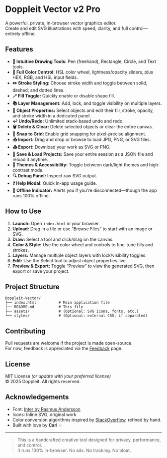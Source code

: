 # Doppleit Vector v2 Pro

A powerful, private, in-browser vector graphics editor.  
Create and edit SVG illustrations with speed, clarity, and full control—entirely offline.

## Features

- **🎨 Intuitive Drawing Tools:** Pen (freehand), Rectangle, Circle, and Text tools.
- **🌈 Full Color Control:** HSL color wheel, lightness/opacity sliders, plus HEX, RGB, and HSL input fields.
- **✏️ Stroke Styling:** Choose stroke width and toggle between solid, dashed, and dotted lines.
- **🪄 Fill Toggle:** Quickly enable or disable shape fill.
- **📚 Layer Management:** Add, lock, and toggle visibility on multiple layers.
- **🧱 Object Properties:** Select objects and edit their fill, stroke, opacity, and stroke width in a dedicated panel.
- **↩️ Undo/Redo:** Unlimited stack-based undo and redo.
- **🗑️ Delete & Clear:** Delete selected objects or clear the entire canvas.
- **📐 Snap to Grid:** Enable grid snapping for pixel-precise alignment.
- **📥 Import:** Drag and drop or browse to load JPG, PNG, or SVG files.
- **📤 Export:** Download your work as SVG or PNG.
- **💾 Save & Load Projects:** Save your entire session as a JSON file and reload it anytime.
- **🌙 Themes & Accessibility:** Toggle between dark/light themes and high-contrast mode.
- **🔍 Debug Panel:** Inspect raw SVG output.
- **❓ Help Modal:** Quick in-app usage guide.
- **📴 Offline Indicator:** Alerts you if you're disconnected—though the app runs 100% offline.

## How to Use

1. **Launch:** Open `index.html` in your browser.
2. **Upload:** Drag in a file or use “Browse Files” to start with an image or SVG.
3. **Draw:** Select a tool and click/drag on the canvas.
4. **Color & Style:** Use the color wheel and controls to fine-tune fills and strokes.
5. **Layers:** Manage multiple object layers with lock/visibility toggles.
6. **Edit:** Use the Select tool to adjust object properties live.
7. **Preview & Export:** Toggle “Preview” to view the generated SVG, then export or save your project.

## Project Structure

```
Doppleit-Vector/
├── index.html          # Main application file
├── README.md           # This file
├── assets/             # (Optional: SVG icons, fonts, etc.)
└── styles/             # (Optional: external CSS, if separated)
```

## Contributing

Pull requests are welcome if the project is made open-source.  
For now, feedback is appreciated via the [Feedback](#) page.

## License

MIT License *(or update with your preferred license)*  
© 2025 Doppleit. All rights reserved.

## Acknowledgements

- Font: [Inter by Rasmus Andersson](https://rsms.me/inter/)
- Icons: Inline SVG, original work
- Color conversion algorithms inspired by [StackOverflow](https://stackoverflow.com/), refined by hand.
- Built with love by **Carl** 💡

---

> This is a handcrafted creative tool designed for privacy, performance, and control.  
> It runs 100% in-browser. No ads. No tracking. No bloat.
